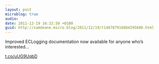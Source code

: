 ```yaml
---
layout: post
microblog: true
audio: 
date: 2011-12-19 16:32:58 +0100
guid: http://samdeane.micro.blog/2011/12/19/t148787916884295680.html
---
```

Improved ECLogging documentation now available for anyone who’s interested…

[t.co/uUG9UqbD](https://t.co/uUG9UqbD)
